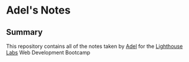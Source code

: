 # Adel's Notes
## Summary
This repository contains all of the notes taken by [Adel](https://github.com/Soliloquiy) for the [Lighthouse Labs](https://www.lighthouselabs.ca/) Web Development Bootcamp
